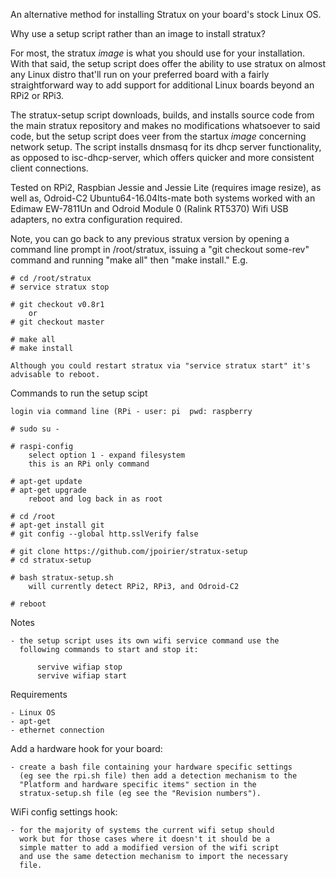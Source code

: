 An alternative method for installing Stratux on your board's stock Linux OS.

Why use a setup script rather than an image to install stratux?

For most, the stratux *image* is what you should use for your installation.
With that said, the setup script does offer the ability to use stratux on
almost any Linux distro that'll run on your preferred board with a fairly
straightforward way to add support for additional Linux boards beyond an
RPi2 or RPi3.

The stratux-setup script downloads, builds, and installs source code from the
main stratux repository and makes no modifications whatsoever to said code,
but the setup script does veer from the startux *image* concerning network
setup. The script installs dnsmasq for its dhcp server functionality, as
opposed to isc-dhcp-server, which offers quicker and more consistent
client connections.


Tested on RPi2, Raspbian Jessie and Jessie Lite (requires image resize),
as well as, Odroid-C2 Ubuntu64-16.04lts-mate both systems worked with an
Edimaw EW-7811Un and Odroid Module 0 (Ralink RT5370) Wifi USB adapters, no
extra configuration required.


Note, you can go back to any previous stratux version by opening a command line
prompt in /root/stratux, issuing a "git checkout some-rev" command and running
"make all" then "make install." E.g.

    # cd /root/stratux
    # service stratux stop

    # git checkout v0.8r1
        or
    # git checkout master

    # make all
    # make install

    Although you could restart stratux via "service stratux start" it's
    advisable to reboot.

Commands to run the setup scipt

    login via command line (RPi - user: pi  pwd: raspberry

    # sudo su -

    # raspi-config
        select option 1 - expand filesystem
        this is an RPi only command

    # apt-get update
    # apt-get upgrade
        reboot and log back in as root

    # cd /root
    # apt-get install git
    # git config --global http.sslVerify false

    # git clone https://github.com/jpoirier/stratux-setup
    # cd stratux-setup

    # bash stratux-setup.sh
        will currently detect RPi2, RPi3, and Odroid-C2

    # reboot

Notes

    - the setup script uses its own wifi service command use the
      following commands to start and stop it:

          servive wifiap stop
          servive wifiap start

Requirements

    - Linux OS
    - apt-get
    - ethernet connection

Add a hardware hook for your board:

    - create a bash file containing your hardware specific settings
      (eg see the rpi.sh file) then add a detection mechanism to the
      "Platform and hardware specific items" section in the
      stratux-setup.sh file (eg see the "Revision numbers").

WiFi config settings hook:

    - for the majority of systems the current wifi setup should
      work but for those cases where it doesn't it should be a
      simple matter to add a modified version of the wifi script
      and use the same detection mechanism to import the necessary
      file.
